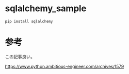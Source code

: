 # sqlalchemy_sample



```
pip install sqlalchemy
```

# 参考

この記事良い。


https://www.python.ambitious-engineer.com/archives/1579


